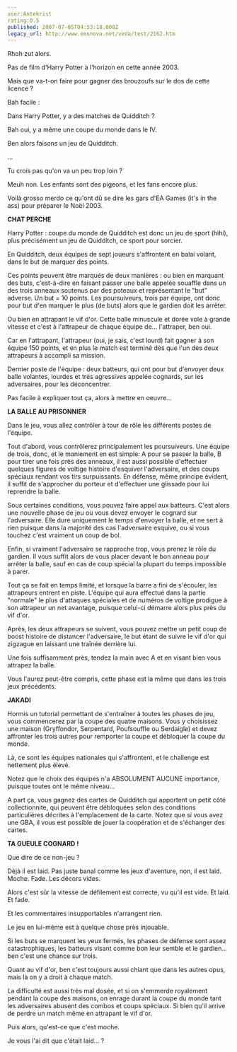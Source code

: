 ```yaml
---
user:Antekrist
rating:0.5
published: 2007-07-05T04:53:18.000Z
legacy_url: http://www.emunova.net/veda/test/2162.htm
---
```

Rhoh zut alors.  

Pas de film d'Harry Potter à l'horizon en cette année 2003\.  

Mais que va-t-on faire pour gagner des brouzoufs sur le dos de cette licence ?  

Bah facile :  

Dans Harry Potter, y a des matches de Quidditch ?  

Bah oui, y a même une coupe du monde dans le IV.  

Ben alors faisons un jeu de Quidditch.  

...  

Tu crois pas qu'on va un peu trop loin ?  

Meuh non. Les enfants sont des pigeons, et les fans encore plus.  

  

Voilà grosso merdo ce qu'ont dû se dire les gars d'EA Games (it's in the ass) pour préparer le Noël 2003\.  

  

**CHAT PERCHE**  

Harry Potter : coupe du monde de Quidditch est donc un jeu de sport (hihi), plus précisément un jeu de Quidditch, ce sport pour sorcier.  

En Quidditch, deux équipes de sept joueurs s'affrontent en balai volant, dans le but de marquer des points.  

Ces points peuvent être marqués de deux manières : ou bien en marquant des buts, c'est-à-dire en faisant passer une balle appelée souaffle dans un des trois anneaux soutenus par des poteaux et représentant le "but" adverse. Un but = 10 points. Les poursuiveurs, trois par équipe, ont donc pour but d'en marquer le plus (de buts) alors que le gardien doit les arrêter.  

Ou bien en attrapant le vif d'or. Cette balle minuscule et dorée vole à grande vitesse et c'est à l'attrapeur de chaque équipe de... l'attraper, ben oui.  

Car en l'attrapant, l'attrapeur (oui, je sais, c'est lourd) fait gagner à son équipe 150 points, et en plus le match est terminé dès que l'un des deux attrapeurs à accompli sa mission.  

Dernier poste de l'équipe : deux batteurs, qui ont pour but d'envoyer deux balle volantes, lourdes et très agressives appelée cognards, sur les adversaires, pour les déconcentrer.  

Pas facile à expliquer tout ça, alors à mettre en oeuvre...  

  

**LA BALLE AU PRISONNIER**  

Dans le jeu, vous allez contrôler à tour de rôle les différents postes de l'équipe.  

Tout d'abord, vous contrôlerez principalement les poursuiveurs. Une équipe de trois, donc, et le maniement en est simple: A pour se passer la balle, B pour tirer une fois près des anneaux, il est aussi possible d'effectuer quelques figures de voltige histoire d'esquiver l'adversaire, et des coups spéciaux rendant vos tirs surpuissants. En défense, même principe évident, il suffit de s'approcher du porteur et d'effectuer une glissade pour lui reprendre la balle.  

Sous certaines conditions, vous pouvez faire appel aux batteurs. C'est alors une nouvelle phase de jeu où vous devez envoyer le cognard sur l'adversaire. Elle dure uniquement le temps d'envoyer la balle, et ne sert à rien puisque dans la majorité des cas l'adversaire esquive, ou si vous touchez c'est vraiment un coup de bol.  

Enfin, si vraiment l'adversaire se rapproche trop, vous prenez le rôle du gardien. Il vous suffit alors de vous placer devant le bon anneau pour arrêter la balle, sauf en cas de coup spécial la plupart du temps impossible à parer.  

  

Tout ça se fait en temps limité, et lorsque la barre a fini de s'écouler, les attrapeurs entrent en piste. L'équipe qui aura effectué dans la partie "normale" le plus d'attaques spéciales et de numéros de voltige prodigue à son attrapeur un net avantage, puisque celui-ci démarre alors plus près du vif d'or.  

Après, les deux attrapeurs se suivent, vous pouvez mettre un petit coup de boost histoire de distancer l'adversaire, le but étant de suivre le vif d'or qui zigzague en laissant une traînée derrière lui.  

Une fois suffisamment près, tendez la main avec A et en visant bien vous attrapez la balle.  

Vous l'aurez peut-être compris, cette phase est la même que dans les trois jeux précédents.  

  

**JAKADI**  

Hormis un tutorial permettant de s'entraîner à toutes les phases de jeu, vous commencerez par la coupe des quatre maisons. Vous y choisissez une maison (Gryffondor, Serpentard, Poufsouffle ou Serdaigle) et devez affronter les trois autres pour remporter la coupe et débloquer la coupe du monde.  

Là, ce sont les équipes nationales qui s'affrontent, et le challenge est nettement plus élevé.  

Notez que le choix des équipes n'a ABSOLUMENT AUCUNE importance, puisque toutes ont le même niveau...  

  

A part ça, vous gagnez des cartes de Quidditch qui apportent un petit côté collectionnite, qui peuvent être débloquées selon des conditions particulières décrites à l'emplacement de la carte. Notez que si vous avez une GBA, il vous est possible de jouer la coopération et de s'échanger des cartes.  

  

**TA GUEULE COGNARD !**  

Que dire de ce non-jeu ?  

Déjà il est laid. Pas juste banal comme les jeux d'aventure, non, il est laid. Moche. Fade. Les décors vides.  

Alors c'est sûr la vitesse de défilement est correcte, vu qu'il est vide. Et laid. Et fade.  

Et les commentaires insupportables n'arrangent rien.  

Le jeu en lui-même est à quelque chose près injouable.  

Si les buts se marquent les yeux fermés, les phases de défense sont assez catastrophiques, les batteurs visant comme bon leur semble et le gardien... ben c'est une chance sur trois.  

Quant au vif d'or, ben c'est toujours aussi chiant que dans les autres opus, mais là on y a droit à chaque match.  

La difficulté est aussi très mal dosée, et si on s'emmerde royalement pendant la coupe des maisons, on enrage durant la coupe du monde tant les adversaires abusent des combos et coups spéciaux. Si bien qu'il arrive de perdre un match même en attrapant le vif d'or.  

  

Puis alors, qu'est-ce que c'est moche.  

Je vous l'ai dit que c'était laid... ?